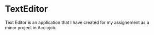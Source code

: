 # TextEditor
Text Editor is an application that I have created for my assignement as a  minor project in Acciojob. 
